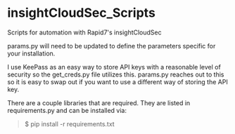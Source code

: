 # insightCloudSec_Scripts
Scripts for automation with Rapid7's insightCloudSec

params.py will need to be updated to define the parameters specific for your installation. 

I use KeePass as an easy way to store API keys with a reasonable level of security so the get_creds.py file utilizes this. params.py reaches out to this so it is easy to swap out if you want to use a different way of storing the API key. 

There are a couple libraries that are required. They are listed in requirements.py and can be installed via:
> $ pip install -r requirements.txt
